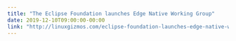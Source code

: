 ```yaml
---
title: "The Eclipse Foundation launches Edge Native Working Group"
date: 2019-12-10T09:00:00-00:00
link: "http://linuxgizmos.com/eclipse-foundation-launches-edge-native-working-group/"
---
```



